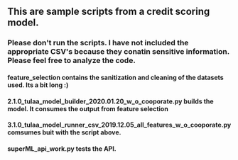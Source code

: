 ## This are sample scripts from a credit scoring model.

### Please don't run the scripts. I have not included the appropriate CSV's because they conatin sensitive information. Please feel free to analyze the code.

#### feature_selection contains the sanitization and cleaning of the datasets used. Its a bit long :)

#### 2.1.0_tulaa_model_builder_2020.01.20_w_o_cooporate.py builds the model. It consumes the output from feature selection

#### 3.1.0_tulaa_model_runner_csv_2019.12.05_all_features_w_o_cooporate.py comsumes buit with the script above.

#### superML_api_work.py tests the API.
